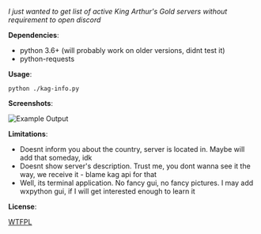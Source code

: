 *I just wanted to get list of active King Arthur's Gold servers without requirement to open discord*

**Dependencies**:

- python 3.6+ (will probably work on older versions, didnt test it)
- python-requests

**Usage**:

`python ./kag-info.py`

**Screenshots**:

![Example Output](https://files.catbox.moe/nrvu4h.png?raw=true)

**Limitations**:

- Doesnt inform you about the country, server is located in. Maybe will add that someday, idk
- Doesnt show server's description. Trust me, you dont wanna see it the way, we receive it - blame kag api for that
- Well, its terminal application. No fancy gui, no fancy pictures. I may add wxpython gui, if I will get interested enough to learn it

**License**:

[WTFPL](LICENSE)
